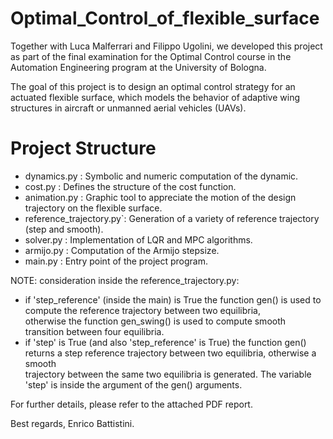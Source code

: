 # Optimal_Control_of_flexible_surface
Together with Luca Malferrari and Filippo Ugolini, we developed this project as part of the final examination for the Optimal Control course in the Automation Engineering program at the University of Bologna.

The goal of this project is to design an optimal control strategy for an actuated flexible surface,
which models the behavior of adaptive wing structures in aircraft or unmanned aerial vehicles
(UAVs). 

# Project Structure

- dynamics.py : Symbolic and numeric computation of the dynamic.
- cost.py : Defines the structure of the cost function.
- animation.py : Graphic tool to appreciate the motion of the design trajectory on the flexible surface.
- reference_trajectory.py`: Generation of a variety of reference trajectory (step and smooth).
- solver.py : Implementation of LQR and MPC algorithms.
- armijo.py : Computation of the Armijo stepsize.
- main.py : Entry point of the project program.

 NOTE: consideration inside the reference_trajectory.py:
- if 'step_reference' (inside the main) is True the function gen() is used to compute the reference trajectory between two equilibria,  
  otherwise the function gen_swing() is used to compute smooth transition between four equilibria.
- if 'step' is True (and also 'step_reference' is True) the function gen() returns a step reference trajectory between two equilibria, otherwise a smooth       
  trajectory between the same two equilibria is generated. The variable 'step' is inside the argument of the gen() arguments.


For further details, please refer to the attached PDF report.

Best regards,
Enrico Battistini.
